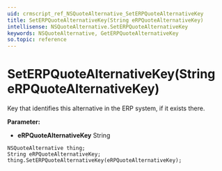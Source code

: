 ```yaml
---
uid: crmscript_ref_NSQuoteAlternative_SetERPQuoteAlternativeKey
title: SetERPQuoteAlternativeKey(String eRPQuoteAlternativeKey)
intellisense: NSQuoteAlternative.SetERPQuoteAlternativeKey
keywords: NSQuoteAlternative, GetERPQuoteAlternativeKey
so.topic: reference
---
```


# SetERPQuoteAlternativeKey(String eRPQuoteAlternativeKey)

Key that identifies this alternative in the ERP system, if it exists there.

**Parameter:** 
* **eRPQuoteAlternativeKey** String

```crmscript
NSQuoteAlternative thing;
String eRPQuoteAlternativeKey;
thing.SetERPQuoteAlternativeKey(eRPQuoteAlternativeKey);
```

